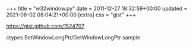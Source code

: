 +++
title = "w32window.py"
date = 2011-12-27 18:32:59+00:00
updated = 2021-06-02 08:04:21+00:00
[extra]
css = "gist"
+++

<https://gist.github.com/1524707>

ctypes SetWindowLongPtr/GetWindowLongPtr sample

